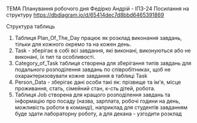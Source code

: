 ТЕМА Планування робочого дня
Федірко Андрій - ІПЗ-24
Посилання на структуру
https://dbdiagram.io/d/65414dec7d8bbd6465391869

Структура таблиць
1) Таблиця Plan_Of_The_Day працює як розклад виконання завдань, тільки для кожного окремо та на кожен день.
2) Task - зберігає в собі всі завдання, які виконані, виконуються або не виконані, їх тип та особливості.
3) Category_of_Task таблиця створена для зберігання типів завдань для подального розподілення завдань по співробітниках, щоб не охарактеризовувати кожне завдання в таблиці Task
4) Person_Data - зберігає дані особи такі як: прізвище та ім'я, місце проживання, стать, сімейний стан, к-сть дітей, робота.
5) Таблиця Job створена для кращого розподілення завдань та інформацію про посаду (назва, зарплата, робочі години на день, можливість роботи в команді), наприклад для студентів завданням буде здати лабораторну роботу, а для декана - узгодити розклад

